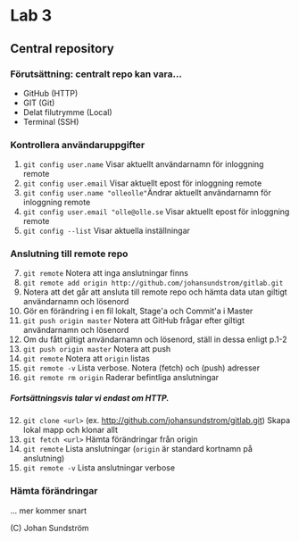 # Lab 3

## Central repository

### Förutsättning: centralt repo kan vara...
* GitHub (HTTP)
* GIT (Git)
* Delat filutrymme (Local) 
* Terminal (SSH)

### Kontrollera användaruppgifter
1. ```git config user.name``` Visar aktuellt användarnamn för inloggning remote
2. ```git config user.email``` Visar aktuellt epost för inloggning remote
3. ```git config user.name "olleolle"```Ändrar aktuellt användarnamn för inloggning remote
4. ```git config user.email "olle@olle.se``` Visar aktuellt epost för inloggning remote
5. ```git config --list``` Visar aktuella inställningar

### Anslutning till remote repo
7. ```git remote``` Notera att inga anslutningar finns
8. ```git remote add origin http://github.com/johansundstrom/gitlab.git``` 
9. Notera att det går att ansluta till remote repo och hämta data utan giltigt användarnamn och lösenord
10. Gör en förändring i en fil lokalt, Stage'a och Commit'a i Master
11. ```git push origin master``` Notera att GitHub frågar efter giltigt användarnamn och lösenord
12. Om du fått giltigt användarnamn och lösenord, ställ in dessa enligt p.1-2
13. ```git push origin master``` Notera att push 
10. ```git remote``` Notera att ```origin``` listas
11. ```git remote -v``` Lista verbose. Notera (fetch) och (push) adresser
12. ```git remote rm origin``` Raderar befintliga anslutningar



##### Fortsättningsvis talar vi endast om HTTP.
12. ```git clone <url>``` (ex. http://github.com/johansundstrom/gitlab.git) Skapa lokal mapp och klonar allt
2. ```git fetch <url>``` Hämta förändringar från origin
3. ```git remote``` Lista anslutningar (```origin``` är standard kortnamn på anslutning)
4. ```git remote -v``` Lista anslutningar verbose

### Hämta förändringar 
... mer kommer snart

(C) Johan Sundström
